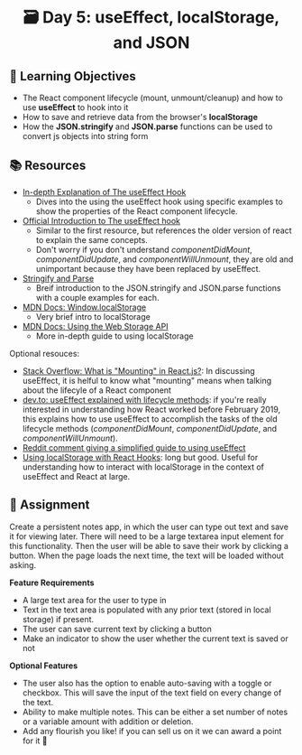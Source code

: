 <h1 align="center">
   🗃 Day 5: useEffect, localStorage, and JSON
</h1>


## 🎯 Learning Objectives

- The React component lifecycle (mount, unmount/cleanup) and how to use **useEffect** to hook into it
- How to save and retrieve data from the browser's **localStorage**
- How the **JSON.stringify** and **JSON.parse** functions can be used to convert js objects into string form

## 📚 Resources

- [In-depth Explanation of The useEffect Hook](https://dev.to/mpodlasin/react-useeffect-hook-explained-in-depth-on-a-simple-example-19ec)
   - Dives into the using the useEffect hook using specific examples to show the properties of the React component lifecycle.
- [Official Introduction to The useEffect hook](https://reactjs.org/docs/hooks-effect.html)
   - Similar to the first resource, but references the older version of react to explain the same concepts.
   - Don't worry if you don't understand _componentDidMount_, _componentDidUpdate_, and _componentWillUnmount_, they are old and unimportant because they have been replaced by useEffect.
- [Stringify and Parse](https://javascript.plainenglish.io/how-to-use-stringify-and-parse-in-javascript-6b637b571a32)
   - Breif introduction to the JSON.stringify and JSON.parse functions with a couple examples for each.
- [MDN Docs: Window.localStorage](https://developer.mozilla.org/en-US/docs/Web/API/Window/localStorage)
   - Very brief intro to localStorage
- [MDN Docs: Using the Web Storage API](https://developer.mozilla.org/en-US/docs/Web/API/Web_Storage_API/Using_the_Web_Storage_API)
   - More in-depth guide to using localStorage

Optional resouces:
- [Stack Overflow: What is "Mounting" in React.js?](https://stackoverflow.com/questions/31556450/what-is-mounting-in-react-js): In discussing useEffect, it is helful to know what "mounting" means when talking about the lifecyle of a React component
- [dev.to: useEffect explained with lifecycle methods](https://dev.to/prototyp/react-useeffect-explained-with-lifecycle-methods-296n): if you're really interested in understanding how React worked before February 2019, this explains how to use useEffect to accomplish the tasks of the old lifecycle methods (_componentDidMount_, _componentDidUpdate_, and _componentWillUnmount_).
- [Reddit comment giving a simplified guide to using useEffect](https://www.reddit.com/r/reactjs/comments/lpkwrh/am_i_the_only_one_who_finds_react_lifecycle_hooks/goc3d2d/)
- [Using localStorage with React Hooks](https://blog.logrocket.com/using-localstorage-react-hooks/): long but good. Useful for understanding how to interact with localStorage in the context of useEffect and React at large.



## 📔 Assignment

Create a persistent notes app, in which the user can type out text and save it for viewing later. There will need to be a large textarea input element for this functionality. Then the user will be able to save their work by clicking a button. When the page loads the next time, the text will be loaded without asking.

**Feature Requirements**

- A large text area for the user to type in
- Text in the text area is populated with any prior text (stored in local storage) if present.
- The user can save current text by clicking a button
- Make an indicator to show the user whether the current text is saved or not

**Optional Features**

- The user also has the option to enable auto-saving with a toggle or checkbox. This will save the input of the text field on every change of the text.
- Ability to make multiple notes. This can be either a set number of notes or a variable amount with addition or deletion.
- Add any flourish you like! if you can sell us on it we can award a point for it 🙂
